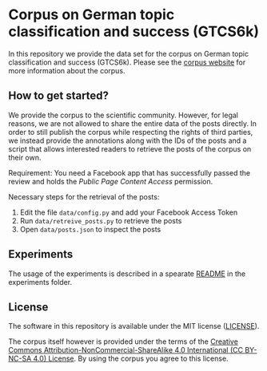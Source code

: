 # Corpus on German topic classification and success (GTCS6k)
In this repository we provide the data set for the corpus on German topic classification and success (GTCS6k). Please see the [corpus website](https://ccwi.github.io/corpus-gtcs6k/) for more information about the corpus.

## How to get started?
We provide the corpus to the scientific community. However, for legal reasons, we are not allowed to share the entire data of the posts directly. In order to still publish the corpus while respecting the rights of third parties, we instead provide the annotations along with the IDs of the posts and a script that allows interested readers to retrieve the posts of the corpus on their own.

Requirement: You need a Facebook app that has successfully passed the review and holds the *Public Page Content Access* permission.

Necessary steps for the retrieval of the posts:
 1. Edit the file `data/config.py` and add your Facebook Access Token
 1. Run `data/retreive_posts.py` to retrieve the posts
 1. Open `data/posts.json` to inspect the posts

## Experiments
The usage of the experiments is described in a spearate [README](experiments/README.md) in the experiments folder.

 ## License
The software in this repository is available under the MIT license ([LICENSE](LICENSE)).

The corpus itself however is provided under the terms of the [Creative Commons Attribution-NonCommercial-ShareAlike 4.0 International (CC BY-NC-SA 4.0) License](http://creativecommons.org/licenses/by-nc-sa/4.0/). By using the corpus you agree to this license.
